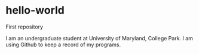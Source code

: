 # hello-world
First repository

I am an undergraduate student at University of Maryland, College Park.
I am using Github to keep a record of my programs.
